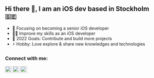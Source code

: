 ## Hi there 👋, I am an iOS dev based in Stockholm 🇸🇪

- 🔭 Focusing on becoming a senior iOS developer
- 👨‍💻 Improve my skills as an iOS developer
- 🥅 2022 Goals: Contribute and build more projects
- ⚡ Hobby: Love explore & share new knowledges and technologies


### Connect with me:

[<img align="left" alt="sheikhbayazid | Twitter" width="22px" src="https://cdn.jsdelivr.net/npm/simple-icons@v3/icons/twitter.svg" />][twitter]
[<img align="left" alt="sheikhbayazid | LinkedIn" width="22px" src="https://cdn.jsdelivr.net/npm/simple-icons@v3/icons/linkedin.svg" />][linkedin]
[<img align="left" alt="sheikhbayazid | Instagram" width="22px" src="https://cdn.jsdelivr.net/npm/simple-icons@v3/icons/instagram.svg" />][instagram]
<br />

[twitter]: https://twitter.com/sheikhbayazid
[instagram]: https://www.instagram.com/highonswiftui
[linkedin]: https://www.linkedin.com/in/sheikhbayazid
